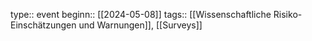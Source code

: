 type:: event
beginn:: [[2024-05-08]]
tags:: [[Wissenschaftliche Risiko-Einschätzungen und Warnungen]], [[Surveys]]

